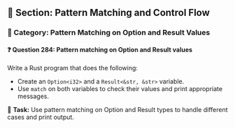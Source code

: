 ## 📘 Section: Pattern Matching and Control Flow
### 🔹 Category: Pattern Matching on Option and Result Values
#### ❓ Question 284: Pattern matching on Option and Result values

Write a Rust program that does the following:

- Create an `Option<i32>` and a `Result<&str, &str>` variable.
- Use `match` on both variables to check their values and print appropriate messages.

🔧 **Task:** Use pattern matching on Option and Result types to handle different cases and print output.
